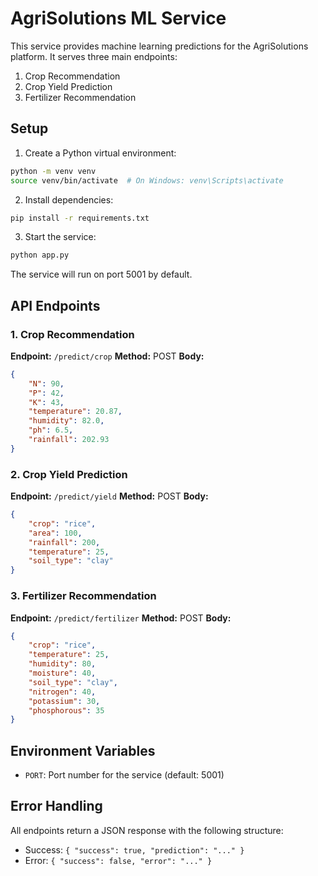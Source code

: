 # AgriSolutions ML Service

This service provides machine learning predictions for the AgriSolutions platform. It serves three main endpoints:
1. Crop Recommendation
2. Crop Yield Prediction
3. Fertilizer Recommendation

## Setup

1. Create a Python virtual environment:
```bash
python -m venv venv
source venv/bin/activate  # On Windows: venv\Scripts\activate
```

2. Install dependencies:
```bash
pip install -r requirements.txt
```

3. Start the service:
```bash
python app.py
```

The service will run on port 5001 by default.

## API Endpoints

### 1. Crop Recommendation
**Endpoint:** `/predict/crop`
**Method:** POST
**Body:**
```json
{
    "N": 90,
    "P": 42,
    "K": 43,
    "temperature": 20.87,
    "humidity": 82.0,
    "ph": 6.5,
    "rainfall": 202.93
}
```

### 2. Crop Yield Prediction
**Endpoint:** `/predict/yield`
**Method:** POST
**Body:**
```json
{
    "crop": "rice",
    "area": 100,
    "rainfall": 200,
    "temperature": 25,
    "soil_type": "clay"
}
```

### 3. Fertilizer Recommendation
**Endpoint:** `/predict/fertilizer`
**Method:** POST
**Body:**
```json
{
    "crop": "rice",
    "temperature": 25,
    "humidity": 80,
    "moisture": 40,
    "soil_type": "clay",
    "nitrogen": 40,
    "potassium": 30,
    "phosphorous": 35
}
```

## Environment Variables

- `PORT`: Port number for the service (default: 5001)

## Error Handling

All endpoints return a JSON response with the following structure:
- Success: `{ "success": true, "prediction": "..." }`
- Error: `{ "success": false, "error": "..." }` 